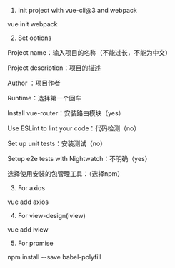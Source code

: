 1. Init project with vue-cli@3 and webpack

  vue init webpack <name>

2. Set options

Project name：输入项目的名称（不能过长，不能为中文）

Project description：项目的描述

Author ：项目作者

Runtime：选择第一个回车

Install vue-router：安装路由模块（yes）

Use ESLint to lint your code：代码检测（no）

Set up unit tests：安装测试（no）

Setup e2e tests with Nightwatch：不明确（yes）

选择使用安装的包管理工具：（选择npm）

3. For axios

  vue add axios

4. For view-design(iview)

vue add iview

5. For promise

  npm install --save babel-polyfill
